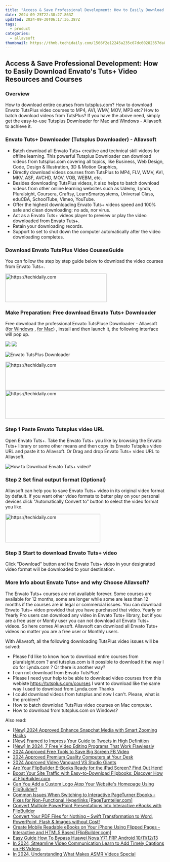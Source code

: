 ```yaml
---
title: "Access & Save Professional Development: How to Easily Download Envato's Tuts+ Video Resources and Courses"
date: 2024-09-25T22:38:27.863Z
updated: 2024-09-30T06:17:36.387Z
tags:
  - product
categories:
  - allavsoft
thumbnail: https://thmb.techidaily.com/1566f2e12245a235c67dc60282357da8be7ca7e87e9ad893653296d9f2133d72.jpg
---
```


## Access & Save Professional Development: How to Easily Download Envato's Tuts+ Video Resources and Courses

### Overview

How to download entire courses from tutsplus.com? How to download Envato TutsPlus video courses to MP4, AVI, WMV, MOV, MP3 etc? How to batch download videos from TutsPlus? If you have the above need, simply get the easy-to-use Tutsplus Downloader for Mac and Windows - Allavsoft to achieve it.

### Envato Tuts+ Downloader (Tutsplus Downloader) - Allavsoft

* Batch download all Envato Tuts+ creative and technical skill videos for offline learning. This powerful Tutsplus Downloader can download videos from tutsplus.com covering all topics, like Business, Web Design, Code, Design & Illustration, 3D & Motion Graphics,
* Directly download videos courses from TutsPlus to MP4, FLV, WMV, AVI, MKV, ASF, AVCHD, MOV, VOB, WEBM, etc.
* Besides downloading TutsPlus videos, it also helps to batch download videos from other online learning websites such as Udemy, Lynda, Pluralsight, Coursera, Craftsy, LearnSmartsystems, Universal Class, eduCBA, SchoolTube, Vimeo, YouTube.
* Offer the highest downloading Envato Tuts+ videos speed and 100% safe and clean downloading: no ads, nor virus.
* Act as a Envato Tuts+ videos player to preview or play the video downloaded from Envato Tuts+.
* Retain your downloading records.
* Support to set to shut down the computer automatically after the video downloading completes.

### Download Envato TutsPlus Video CousesGuide

You can follow the step by step guide below to download the video courses from Envato Tuts+.

<!-- affiliate ads begin -->
<a href="https://bluettius.sjv.io/c/5597632/2139113/17108" target="_top" id="2139113">
  <img src="//a.impactradius-go.com/display-ad/17108-2139113" border="0" alt="https://techidaily.com" width="320" height="90"/>
</a>
<img height="0" width="0" src="https://bluettius.sjv.io/i/5597632/2139113/17108" style="position:absolute;visibility:hidden;" border="0" />
<!-- affiliate ads end -->

### Make Preparation: Free download Envato Tuts+ Downloader

Free download the professional Envato TutsPluse Downloader - Allavsoft ([for Windows](https://tools.techidaily.com/allavsoft/products/) , [for Mac](https://tools.techidaily.com/allavsoft/products/)) , install and then launch it, the following interface will pop up.

[![](https://www.allavsoft.com/how-to/../images/how-to/free-download-win.jpg)](https://tools.techidaily.com/allavsoft/products/) [![](https://www.allavsoft.com/how-to/../images/how-to/free-download-mac.jpg)](https://tools.techidaily.com/allavsoft/products/)

![Envato TutsPlus Downloader](https://www.allavsoft.com/how-to/../images/allavsoft/screen-shot-600.jpg)

<!-- affiliate ads begin -->
<a href="https://ephamedtechinc.pxf.io/c/5597632/2126492/26400" target="_top" id="2126492">
  <img src="//a.impactradius-go.com/display-ad/26400-2126492" border="0" alt="https://techidaily.com" width="640" height="90"/>
</a>
<img height="0" width="0" src="https://ephamedtechinc.pxf.io/i/5597632/2126492/26400" style="position:absolute;visibility:hidden;" border="0" />
<!-- affiliate ads end -->

<!-- affiliate ads begin -->
<a href="https://appsumo.8odi.net/c/5597632/2118326/7443" target="_top" id="2118326">
  <img src="//a.impactradius-go.com/display-ad/7443-2118326" border="0" alt="https://techidaily.com" width="728" height="90"/>
</a>
<img height="0" width="0" src="https://appsumo.8odi.net/i/5597632/2118326/7443" style="position:absolute;visibility:hidden;" border="0" />
<!-- affiliate ads end -->

### Step 1 Paste Envato Tutsplus video URL

Open Envato Tuts+. Take the Envato Tuts+ you like by browsing the Envato Tuts+ library or some other means and then copy its Envato Tutsplus video URL and paste it to Allavsoft. Or Drag and drop Envato Tuts+ video URL to Allavsoft.

![How to Download Envato Tuts+ video?](https://www.allavsoft.com/how-to/../images/how-to/download-rtmp-video/download-rtmp-video.jpg)

### Step 2 Set final output format (Optional)

Allavsoft can help you to save Envato Tuts+ video in its original video format by default. If you want other video formats to better play on your personal devices click "Automatically Convert to" button to select the video format you like.

<!-- affiliate ads begin -->
<a href="https://aligracehair.sjv.io/c/5597632/1885999/19272" target="_top" id="1885999">
  <img src="//a.impactradius-go.com/display-ad/19272-1885999" border="0" alt="https://techidaily.com" width="300" height="90"/>
</a>
<img height="0" width="0" src="https://aligracehair.sjv.io/i/5597632/1885999/19272" style="position:absolute;visibility:hidden;" border="0" />
<!-- affiliate ads end -->

### Step 3 Start to download Envato Tuts+ video

Click "Download" button and the Envato Tuts+ video in your designated video format will be downloaded to your destination.

### More Info about Envato Tuts+ and why Choose Allavsoft?

The Envato Tuts+ courses are not available forever. Some courses are available for 12 months, some are longer while some are less than 12 months if the courses are in legal or commercial issues. You can download Envato Tuts+ video provided that you have purchased that video. Yearly or Yearly Pro users can download any video in Envato Tuts+ library, but if you are a free user or Montly user you can not download all Envato Tuts+ videos. So here comes Allavsoft. Allavsoft can download all Envato Tuts+ videos no matter you are a free user or Monthly users.

With Allavsoft, all the following downloading TutsPlus video issues will be solved:

* Please I'd like to know how to download entire courses from pluralsight.com ? and tutsplus.com is it possible to download it the way I do for Lynda.com ? Or there is another way?
* I can not download from Envato TutsPlus!
* Please I need your help to be able to download video courses from this webiste <https://tutsplus.com/courses> I want to download like the same way I used to download from Lynda.com Thanks
* I could download videos from tutsplus and now I can't. Please, what is the problem?
* How to batch downlolad TutsPlus video courses on Mac computer.
* How to download from tutsplus.com on Windows?

<ins class="adsbygoogle"
     style="display:block"
     data-ad-format="autorelaxed"
     data-ad-client="ca-pub-7571918770474297"
     data-ad-slot="1223367746"></ins>

<ins class="adsbygoogle"
     style="display:block"
     data-ad-client="ca-pub-7571918770474297"
     data-ad-slot="8358498916"
     data-ad-format="auto"
     data-full-width-responsive="true"></ins>

<span class="atpl-alsoreadstyle">Also read:</span>
<div><ul>
<li><a href="https://fox-cloud.techidaily.com/new-2024-approved-enhance-snapchat-media-with-smart-zooming-hacks/"><u>[New] 2024 Approved Enhance Snapchat Media with Smart Zooming Hacks</u></a></li>
<li><a href="https://twitter-videos.techidaily.com/new-framed-to-impress-your-guide-to-tweets-in-high-definition/"><u>[New] Framed to Impress Your Guide to Tweets in High Definition</u></a></li>
<li><a href="https://facebook-video-footage.techidaily.com/new-in-2024-7-free-video-editing-programs-that-work-flawlessly/"><u>[New] In 2024, 7 Free Video Editing Programs That Work Flawlessly</u></a></li>
<li><a href="https://facebook-video-files.techidaily.com/2024-approved-free-tools-to-save-big-screen-fb-video/"><u>2024 Approved Free Tools to Save Big Screen FB Video</u></a></li>
<li><a href="https://extra-approaches.techidaily.com/2024-approved-premium-quality-computers-at-your-desk/"><u>2024 Approved Premium Quality Computers at Your Desk</u></a></li>
<li><a href="https://video-capture.techidaily.com/2024-approved-video-vanguard-vs-studio-giants/"><u>2024 Approved Video Vanguard VS Studio Giants</u></a></li>
<li><a href="https://win-guides.techidaily.com/are-your-flipbuilder-e-books-ready-for-the-ipad-screen-find-out-here/"><u>Are Your FlipBuilder E-Books Ready for the iPad Screen? Find Out Here!</u></a></li>
<li><a href="https://win-guides.techidaily.com/boost-your-site-traffic-with-easy-to-download-flipbooks-discover-how-at-flipbuildercom/"><u>Boost Your Site Traffic with Easy-to-Download Flipbooks: Discover How at FlipBuilder.com</u></a></li>
<li><a href="https://win-guides.techidaily.com/can-you-add-a-custom-logo-atop-your-websites-homepage-using-flipbuilder/"><u>Can You Add a Custom Logo Atop Your Website's Homepage Using FlipBuilder?</u></a></li>
<li><a href="https://win-guides.techidaily.com/common-issues-when-switching-to-interactive-pageturner-ebooks-fixes-for-non-functional-hyperlinks-pageturntellercom/"><u>Common Issues When Switching to Interactive PageTurner Ebooks - Fixes for Non-Functional Hyperlinks [PageTurnteller.com]</u></a></li>
<li><a href="https://win-guides.techidaily.com/convert-multiple-powerpoint-presentations-into-interactive-ebooks-with-flipbuilder/"><u>Convert Multiple PowerPoint Presentations Into Interactive eBooks with FlipBuilder</u></a></li>
<li><a href="https://win-guides.techidaily.com/convert-your-pdf-files-for-nothing-swift-transformation-to-word-powerpoint-flash-and-images-without-cost/"><u>Convert Your PDF Files for Nothing – Swift Transformation to Word, PowerPoint, Flash & Images without Cost!</u></a></li>
<li><a href="https://win-guides.techidaily.com/create-mobile-readable-ebooks-on-your-iphone-using-flipped-pages-interactive-and-html5-based-flipbuildercom/"><u>Create Mobile Readable eBooks on Your iPhone Using Flipped Pages - Interactive and HTML5 Based [FlipBuilder.com]</u></a></li>
<li><a href="https://android-frp.techidaily.com/easy-guide-how-to-bypass-huawei-nova-y71-frp-android-10111213-by-drfone-android/"><u>Easy Guide How To Bypass Huawei Nova Y71 FRP Android 10/11/12/13</u></a></li>
<li><a href="https://facebook-clips.techidaily.com/in-2024-streamline-video-communication-learn-to-add-timely-captions-on-fb-videos/"><u>In 2024, Streamline Video Communication Learn to Add Timely Captions on FB Videos</u></a></li>
<li><a href="https://youtube-lab.techidaily.com/24-understanding-what-makes-asmr-videos-special/"><u>In 2024, Understanding What Makes ASMR Videos Special</u></a></li>
</ul></div>


